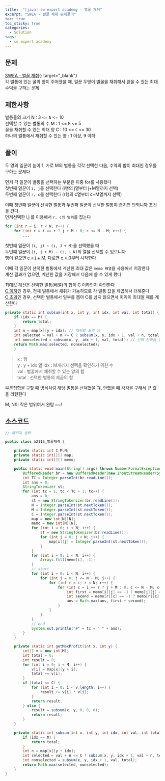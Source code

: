 ```yaml
---
title:  "[java] sw expert academy - 벌꿀 채취"
excerpt: "SWEA - 벌꿀 채취 문제풀이"
toc: true
toc_sticky: true
categories:
  - Solution
tags:
  - sw expert academy
---
```

## 문제  
[SWEA - 벌꿀 채취](https://swexpertacademy.com/main/code/problem/problemDetail.do?contestProbId=AV5V4A46AdIDFAWu){: target="_blank"}  
각 벌통에 있는 꿀의 양이 주어졌을 때, 일꾼 두명이 벌꿀을 채취해서 얻을 수 있는 최대 수익을 구하는 문제  

## 제한사항  
벌통들의 크기 N : 3 <= `N` <= 10  
선택할 수 있는 벌통의 수 M : 1 <= `M` <= 5  
꿀을 채취할 수 있는 최대 양 C : 10 <= `C` <= 30  
하나의 벌통에서 채취할 수 있는 양 : 1 이상, 9 이하  


## 풀이  
두 명의 일꾼이 높이 1, 가로 M의 벌통을 각각 선택한 다음, 수익의 합이 최대인 경우를 구하는 문제다  


먼저 각 일꾼이 벌통을 선택하는 부분은 이중 for를 사용했다  
첫번째 일꾼이 `i, j`를 선택한다 (i행의 j열부터 j+M열까지 선택)  
두번째 일꾼이 `r, c`를 선택한다 (r행의 c열부터 c+M열까지 선택)  


이때 첫번째 일꾼이 선택한 벌통과 두번째 일꾼이 선택한 벌통이 겹치면 안되니까 조건을 건다  
먼저선택한 i,j 를 이용해서 `r, c의 범위`를 잡는다  
```java
for (int r = i; r < N; r++) { 
	for (int c = i == r ? j + M : 0; c <= N - M; c++) {
		...
```
첫번째 일꾼이 `(i, j) ~ (i, J + M)`을 선택했을 때  
두번째 일꾼이 `(i, j + M) ~ (i, ~ N)`의 열을 선택할 수 있으니까  
행이 같으면 <ins>c = j + M</ins>, 다르면 <ins>c = 0</ins>부터 시작한다  

이때 각 일꾼이 선택한 벌통에서 계산한 최대 값은 `memo 배열`을 사용해서 저장한다  
계산 결과가 없으면, 계산한 값을 저장해서 다음에 쓸 수 있게 했다  

최대값 계산은 선택한 벌통(배열)의 합이 C 이하인지 확인한다  
<ins>C 이하</ins>인 경우, 전체 벌통에서 채취가 가능하므로 각 벌통 값을 제곱해서 더해준다  
<ins>C 초과</ins>인 경우, 선택한 벌통에서 일부를 뽑아 C를 넘지 않으면서 이익이 최대일 때를 계산한다  

```java
private static int subsum(int x, int y, int idx, int val, int total) {
	if (idx == M) {
		return total;
	}
	int n = map[x][y + idx]; // 채취할 꿀의 양
	int selected = val + n <= C ? subsum(x, y, idx + 1, val + n, total + (n * n)) : 0; // C를 넘으면 안되니까 넘지않는다면 진행
	int nonselected = subsum(x, y, idx + 1, val, total); // 선택 안했을 경우
	return Math.max(selected, nonselected);
	}
```
> x : 행  
> y : y + idx 열
> idx : M개까지 선택을 확인하기 위한 수  
> val : 벌꿀에서 채취할 수 있는 양의 합  
> total : 선택한 벌통의 제곱의 합  


부분집합을 구할 때 방식처럼 해당 벌통을 선택했을 떄, 안했을 때 각각을 구해서 큰 값을 리턴한다  

M, N이 작은 범위여서 완탐 ~~!

## 소스코드     
```java
// 패키지 생략

public class b2115_벌꿀채취 {

	private static int C,M,N;
	private static int[][] map;
	private static int[][] memo;

	public static void main(String[] args) throws NumberFormatException, IOException {
		BufferedReader br = new BufferedReader(new InputStreamReader(System.in));
		int TC = Integer.parseInt(br.readLine());
		int ans = 0;
		StringTokenizer st;
		for (int tc = 1; tc < TC + 1; tc++) {
			ans = 0;
			st = new StringTokenizer(br.readLine());
			N = Integer.parseInt(st.nextToken());
			M = Integer.parseInt(st.nextToken());
			C = Integer.parseInt(st.nextToken());
			map = new int[N][N];
			memo = new int[N][N];
			for (int i = 0; i < N; i++) {
				st = new StringTokenizer(br.readLine());
				for (int j = 0; j < N; j++) {
					map[i][j] = Integer.parseInt(st.nextToken());
				}
			}
			for (int i = 0; i < N; i++) {
				Arrays.fill(memo[i], -1);
			}
			// start
			for (int i = 0; i < N; i++) {
				for (int j = 0; j <= N - M; j++) {
					for (int r = i; r < N; r++) {
						for (int c = i == r ? j + M : 0; c <= N - M; c++) {
							int first = memo[i][j] == -1 ? memo[i][j] = getMaxProfit(i, j) : memo[i][j];
							int second = memo[r][c] == -1 ? memo[r][c] = getMaxProfit(r, c) : memo[r][c];
							ans = Math.max(ans, first + second);
						}
					}
				}
			}
			// end
			System.out.println("#" + tc + " " + ans);
		}
	}

	private static int getMaxProfit(int x, int y) {
		int[] v = new int[M];
		int total = 0;
		int result = 0;
		for (int i = 0; i < M; i++) {
			v[i] = map[x][y + i];
			total += v[i];
		}
		if (total <= C) {
			for (int i = 0; i < v.length; i++) {
				result += v[i] * v[i];
			}
			return result;
		} else {
			result = subsum(x, y, 0, 0, 0);
			return result;
		}
	}

	private static int subsum(int x, int y, int idx, int val, int total) {
		if (idx == M) {
			return total;
		}
		int n = map[x][y + idx];
		int selected = val + n <= C ? subsum(x, y, idx + 1, val + n, total + (n * n)) : 0;
		int nonselected = subsum(x, y, idx + 1, val, total);
		return Math.max(selected, nonselected);
	}
}

```
